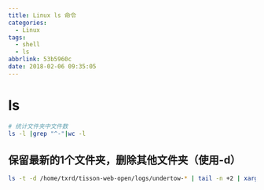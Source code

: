 ```yaml
---
title: Linux ls 命令
categories:
  - Linux
tags:
  - shell
  - ls
abbrlink: 53b5960c
date: 2018-02-06 09:35:05
---
```


# ls
```bash
# 统计文件夹中文件数
ls -l |grep "^-"|wc -l
```
## 保留最新的1个文件夹，删除其他文件夹（使用-d）
```bash
ls -t -d /home/txrd/tisson-web-open/logs/undertow-* | tail -n +2 | xargs rm -rf
```
